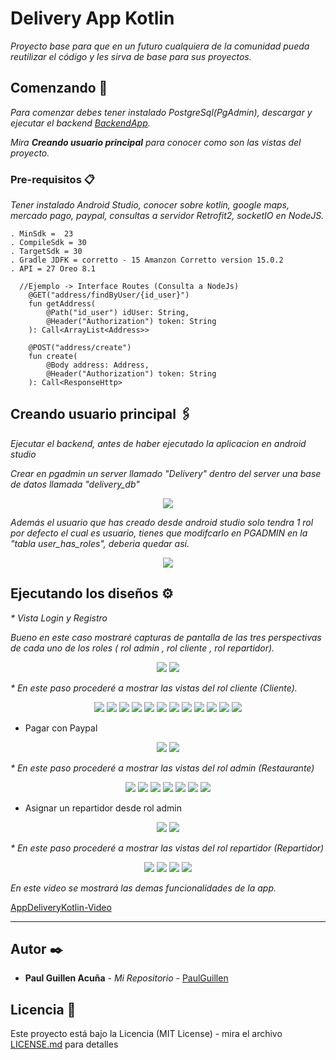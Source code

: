 # Delivery App Kotlin

_Proyecto base para que en un futuro cualquiera de la comunidad pueda reutilizar el código y les sirva de base para sus proyectos._

## Comenzando 🚀
_Para comenzar debes tener instalado PostgreSql(PgAdmin), descargar y ejecutar el backend [BackendApp](https://github.com/PaulGuillen/BackendDeliveryKotlin)._

_Mira **Creando usuario principal** para conocer como son las vistas del proyecto._

### Pre-requisitos 📋

_Tener instalado Android Studio, conocer sobre kotlin, google maps, mercado pago, paypal, consultas a servidor Retrofit2, socketIO en NodeJS._

```
. MinSdk =  23
. CompileSdk = 30
. TargetSdk = 30
. Gradle JDFK = corretto - 15 Amanzon Corretto version 15.0.2
. API = 27 Oreo 8.1
```

```
  //Ejemplo -> Interface Routes (Consulta a NodeJs)
    @GET("address/findByUser/{id_user}")
    fun getAddress(
        @Path("id_user") idUser: String,
        @Header("Authorization") token: String
    ): Call<ArrayList<Address>>

    @POST("address/create")
    fun create(
        @Body address: Address,
        @Header("Authorization") token: String
    ): Call<ResponseHttp>

```

## Creando usuario principal 🖇️

_Ejecutar el backend, antes de haber ejecutado la aplicacion en android studio_

_Crear en pgadmin un server llamado "Delivery" dentro del server una base de datos llamada "delivery_db"_


<p align="center">
 <img src="https://i.postimg.cc/9Q9VdBj2/estrcutra.png"/>
</p>

_Además el usuario que has creado desde android studio solo tendra 1 rol por defecto el cual es usuario, tienes que modifcarlo en PGADMIN en la "tabla user_has_roles", deberia quedar así._
  
 <p align="center">
 <img src="https://i.postimg.cc/7YFrZTJW/roles.png"/>
</p>

## Ejecutando los diseños ⚙️
_* Vista Login y Registro_

_Bueno en este caso mostraré capturas de pantalla de las tres perspectivas de cada uno de los roles ( rol admin , rol cliente , rol repartidor)._


<p align="center">
 <img src="https://i.postimg.cc/pdjdCFrk/1.png"/>
 <img src="https://i.postimg.cc/t4ZRRx3y/2.png"/>
</p>

_* En este paso procederé a mostrar las vistas del rol cliente (Cliente)._

<p align="center">
 <img src="https://i.postimg.cc/Hxxh2p7M/5.png"/>
 <img src="https://i.postimg.cc/mgYJZpsP/3.png"/>
 <img src="https://i.postimg.cc/nLstGbRJ/3.png"/>
 <img src="https://i.postimg.cc/WbXLRbxV/4.png"/>
 <img src="https://i.postimg.cc/y8kGwhFh/5.png"/>
 <img src="https://i.postimg.cc/fbdrbwqJ/6.png"/>
 <img src="https://i.postimg.cc/D0vj51vX/7.png"/>
 <img src="https://i.postimg.cc/NMYpfRrz/8.png"/>
 <img src="https://i.postimg.cc/7hZ9SD91/9.png"/>
 <img src="https://i.postimg.cc/wjwPsy1z/10.png"/>
 <img src="https://i.postimg.cc/7Z2V3K3R/11.png"/>
 <img src="https://i.postimg.cc/bJtFMm3Y/12.png"/>
</p>

 
 * Pagar con Paypal

 <p align="center">
  
 <img src="https://i.postimg.cc/yYBrQX9B/14.png"/>
 <img src="https://i.postimg.cc/cJ7Bj65M/15.png"/>

</p>


_* En este paso procederé a mostrar las vistas del rol admin (Restaurante)_

<p align="center">
 <img src="https://i.postimg.cc/mgYJZpsP/3.png"/>
 <img src="https://i.postimg.cc/CMGmtP9p/11.png"/>
 <img src="https://i.postimg.cc/gcLPZWwq/6.png"/>
 <img src="https://i.postimg.cc/QMRfpps2/7.png"/>
 <img src="https://i.postimg.cc/Gm7MK4VB/8.png"/>
 <img src="https://i.postimg.cc/1RwjS5nT/9.png"/>
 <img src="https://i.postimg.cc/ZqKWVgY3/10.png"/>
</p>

  * Asignar un repartidor desde rol admin
  
<p align="center">

 <img src="https://i.postimg.cc/1XzsDhy7/Screenshot-1644611816.png"/>
 <img src="https://i.postimg.cc/FFC8GnSF/Screenshot-1644611824.png"/>

</p>

_* En este paso procederé a mostrar las vistas del rol repartidor (Repartidor)_

<p align="center">
 <img src="https://i.postimg.cc/8CG0s224/Screenshot-1644611879.png"/>
 <img src="https://i.postimg.cc/7LNQzBDk/Screenshot-1644611887.png"/>
 <img src="https://i.postimg.cc/G2hgxkhs/Screenshot-1644611891.png"/>
 <img src="https://i.postimg.cc/ZR777CCs/Screenshot-1644611917.png"/>
</p>

_En este video se mostrará las demas funcionalidades de la app._

[AppDeliveryKotlin-Video](https://user-images.githubusercontent.com/43099030/164571188-cec0be71-1f42-4898-a55e-36c4bccd873e.mp4)

---

## Autor ✒️

* **Paul Guillen Acuña** - *Mi Repositorio* - [PaulGuillen](https://github.com/PaulGuillen?tab=repositories)

## Licencia 📄

Este proyecto está bajo la Licencia (MIT License) - mira el archivo [LICENSE.md](LICENSE.md) para detalles
